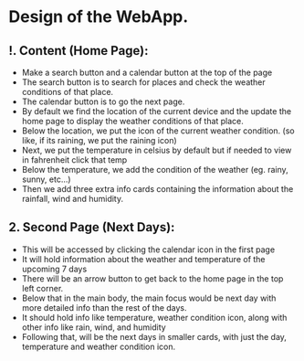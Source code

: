 # Design of the WebApp.

## !. Content (Home Page):

- Make a search button and a calendar button at the top of the page
- The search button is to search for places and check the weather conditions of that place.
- The calendar button is to go the next page.
- By default we find the location of the current device and the update the home page to display the weather conditions of that place.
- Below the location, we put the icon of the current weather condition. (so like, if its raining, we put the raining icon)
- Next, we put the temperature in celsius by default but if needed to view in fahrenheit click that temp
- Below the temperature, we add the condition of the weather (eg. rainy, sunny, etc...)
- Then we add three extra info cards containing the information about the rainfall, wind and humidity.

## 2. Second Page (Next Days):
- This will be accessed by clicking the calendar icon in the first page
- It will hold information about the weather and temperature of the upcoming 7 days
- There will be an arrow button to get back to the home page in the top left corner.
- Below that in the main body, the main focus would be next day with more detailed info than the rest of the days.
- It should hold info like temperature, weather condition icon, along with other info like rain, wind, and humidity
- Following that, will be the next days in smaller cards, with just the day, temperature and weather condition icon.
